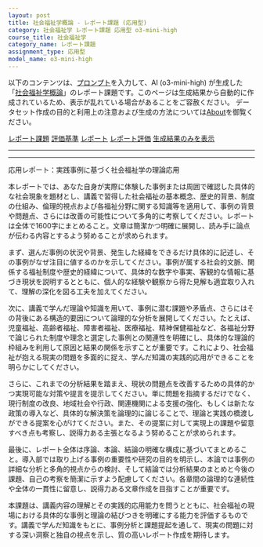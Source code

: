```yaml
---
layout: post
title: 社会福祉学概論 - レポート課題 (応用型)
category: 社会福祉学 レポート課題 応用型 o3-mini-high
course_title: 社会福祉学
category_name: レポート課題
assignment_type: 応用型
model_name: o3-mini-high
---
```


以下のコンテンツは、[プロンプト](https://github.com/takedatoshiyuki/synthetic_assignments/tree/main/generated/社会福祉学/o3-mini-high/prompt_レポート課題-応用型.md)を入力して、AI (o3-mini-high) が生成した「[社会福祉学概論](/contents/社会福祉学/)」のレポート課題です。このページは生成結果から自動的に作成されているため、表示が乱れている場合があることをご容赦ください。
データセット作成の目的と利用上の注意および生成の方法については[About](/About)を御覧ください。

[レポート課題](../レポート課題-応用型)
[評価基準](../評価基準-応用型)
[レポート](../レポート-応用型)
[レポート評価](../レポート評価-応用型)
[生成結果のみを表示](https://github.com/takedatoshiyuki/synthetic_assignments/tree/main/generated/社会福祉学/o3-mini-high/レポート課題-応用型.md)
  

***
***
  
応用レポート：実践事例に基づく社会福祉学の理論応用

本レポートでは、あなた自身が実際に体験した事例または周囲で確認した具体的な社会現象を題材とし、講義で習得した社会福祉の基本概念、歴史的背景、制度の仕組み、倫理的視点および各福祉分野に関する知識等を適用して、事例の背景や問題点、さらには改善の可能性について多角的に考察してください。レポートは全体で1600字にまとめること。文章は簡潔かつ明確に展開し、読み手に論点が伝わる内容とするよう努めることが求められます。

まず、選んだ事例の状況や背景、発生した経緯をできるだけ具体的に記述し、その事例がなぜ注目に値するのかを示してください。事例が属する社会的文脈、関係する福祉制度や歴史的経緯について、具体的な数字や事実、客観的な情報に基づき現状を説明するとともに、個人的な経験や観察から得た見解も適宜取り入れて、理解の深化を図る工夫を加えてください。

次に、講義で学んだ理論や知識を用いて、事例に潜む課題や矛盾点、さらにはその背後にある構造的要因について論理的な分析を展開してください。たとえば、児童福祉、高齢者福祉、障害者福祉、医療福祉、精神保健福祉など、各福祉分野で論じられた制度や理念と選定した事例との関連性を明確にし、具体的な理論的枠組みを利用して原因と結果の関係を示すことが重要です。これにより、社会福祉が抱える現実の問題を多面的に捉え、学んだ知識の実践的応用ができることを明らかにしてください。

さらに、これまでの分析結果を踏まえ、現状の問題点を改善するための具体的かつ実現可能な対策や提言を提示してください。単に問題を指摘するだけでなく、現行制度の改良、地域社会や行政、関連機関による支援の強化、もしくは新たな政策の導入など、具体的な解決策を論理的に論じることで、理論と実践の橋渡しができる提案を心がけてください。また、その提案に対して実現上の課題や留意すべき点も考察し、説得力ある主張となるよう努めることが求められます。

最後に、レポート全体は序論、本論、結論の明確な構成に基づいてまとめること。導入部では取り上げる事例の重要性や研究の目的を明示し、本論では事例の詳細な分析と多角的視点からの検討、そして結論では分析結果のまとめと今後の課題、自己の考察を簡潔に示すよう配慮してください。各章間の論理的な連続性や全体の一貫性に留意し、説得力ある文章作成を目指すことが重要です。

本課題は、講義内容の理解とその実践的応用能力を問うとともに、社会福祉の現場における具体的な事例と理論の結びつきを明確にする能力を評価するものです。講義で学んだ知識をもとに、事例分析と課題提起を通して、現実の問題に対する深い洞察と独自の視点を示し、質の高いレポート作成を期待します。
